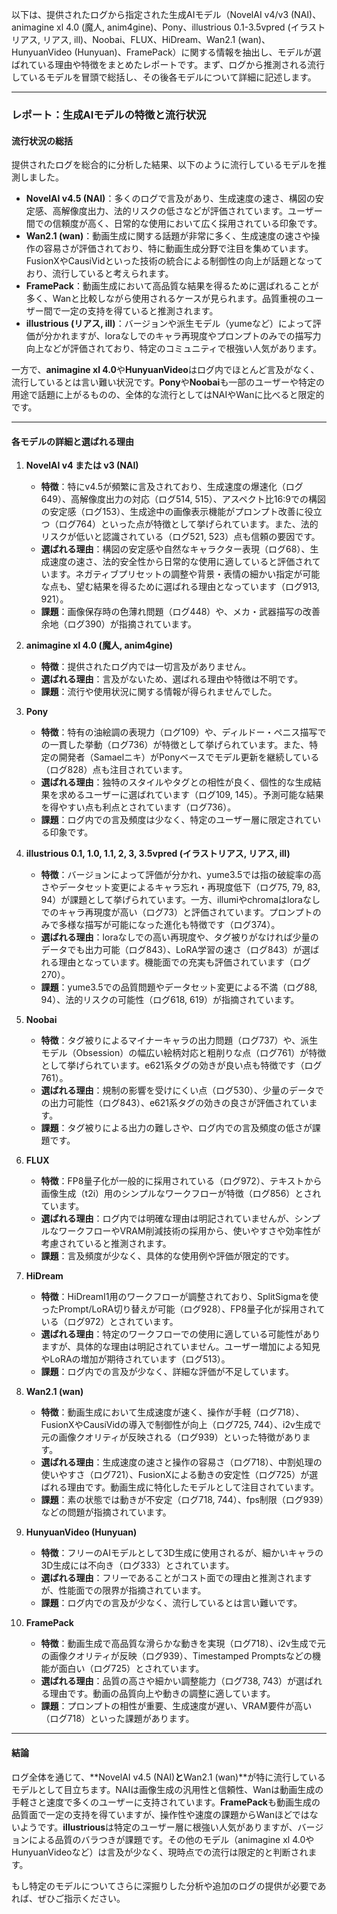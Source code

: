 以下は、提供されたログから指定された生成AIモデル（NovelAI v4/v3 (NAI)、animagine xl 4.0 (魔人, anim4gine)、Pony、illustrious 0.1-3.5vpred (イラストリアス, リアス, ill)、Noobai、FLUX、HiDream、Wan2.1 (wan)、HunyuanVideo (Hunyuan)、FramePack）に関する情報を抽出し、モデルが選ばれている理由や特徴をまとめたレポートです。まず、ログから推測される流行しているモデルを冒頭で総括し、その後各モデルについて詳細に記述します。

---

### レポート：生成AIモデルの特徴と流行状況

#### 流行状況の総括
提供されたログを総合的に分析した結果、以下のように流行しているモデルを推測しました。
- **NovelAI v4.5 (NAI)**：多くのログで言及があり、生成速度の速さ、構図の安定感、高解像度出力、法的リスクの低さなどが評価されています。ユーザー間での信頼度が高く、日常的な使用において広く採用されている印象です。
- **Wan2.1 (wan)**：動画生成に関する話題が非常に多く、生成速度の速さや操作の容易さが評価されており、特に動画生成分野で注目を集めています。FusionXやCausiVidといった技術の統合による制御性の向上が話題となっており、流行していると考えられます。
- **FramePack**：動画生成において高品質な結果を得るために選ばれることが多く、Wanと比較しながら使用されるケースが見られます。品質重視のユーザー間で一定の支持を得ていると推測されます。
- **illustrious (リアス, ill)**：バージョンや派生モデル（yumeなど）によって評価が分かれますが、loraなしでのキャラ再現度やプロンプトのみでの描写力向上などが評価されており、特定のコミュニティで根強い人気があります。

一方で、**animagine xl 4.0**や**HunyuanVideo**はログ内でほとんど言及がなく、流行しているとは言い難い状況です。**Pony**や**Noobai**も一部のユーザーや特定の用途で話題に上がるものの、全体的な流行としてはNAIやWanに比べると限定的です。

---

#### 各モデルの詳細と選ばれる理由

1. **NovelAI v4 または v3 (NAI)**
   - **特徴**：特にv4.5が頻繁に言及されており、生成速度の爆速化（ログ649）、高解像度出力の対応（ログ514, 515）、アスペクト比16:9での構図の安定感（ログ153）、生成途中の画像表示機能がプロンプト改善に役立つ（ログ764）といった点が特徴として挙げられています。また、法的リスクが低いと認識されている（ログ521, 523）点も信頼の要因です。
   - **選ばれる理由**：構図の安定感や自然なキャラクター表現（ログ68）、生成速度の速さ、法的安全性から日常的な使用に適していると評価されています。ネガティブプリセットの調整や背景・表情の細かい指定が可能な点も、望む結果を得るために選ばれる理由となっています（ログ913, 921）。
   - **課題**：画像保存時の色薄れ問題（ログ448）や、メカ・武器描写の改善余地（ログ390）が指摘されています。

2. **animagine xl 4.0 (魔人, anim4gine)**
   - **特徴**：提供されたログ内では一切言及がありません。
   - **選ばれる理由**：言及がないため、選ばれる理由や特徴は不明です。
   - **課題**：流行や使用状況に関する情報が得られませんでした。

3. **Pony**
   - **特徴**：特有の油絵調の表現力（ログ109）や、ディルドー・ペニス描写での一貫した挙動（ログ736）が特徴として挙げられています。また、特定の開発者（Samaelニキ）がPonyベースでモデル更新を継続している（ログ828）点も注目されています。
   - **選ばれる理由**：独特のスタイルやタグとの相性が良く、個性的な生成結果を求めるユーザーに選ばれています（ログ109, 145）。予測可能な結果を得やすい点も利点とされています（ログ736）。
   - **課題**：ログ内での言及頻度は少なく、特定のユーザー層に限定されている印象です。

4. **illustrious 0.1, 1.0, 1.1, 2, 3, 3.5vpred (イラストリアス, リアス, ill)**
   - **特徴**：バージョンによって評価が分かれ、yume3.5では指の破綻率の高さやデータセット変更によるキャラ忘れ・再現度低下（ログ75, 79, 83, 94）が課題として挙げられています。一方、illumiやchromaはloraなしでのキャラ再現度が高い（ログ73）と評価されています。プロンプトのみで多様な描写が可能になった進化も特徴です（ログ374）。
   - **選ばれる理由**：loraなしでの高い再現度や、タグ被りがなければ少量のデータでも出力可能（ログ843）、LoRA学習の速さ（ログ843）が選ばれる理由となっています。機能面での充実も評価されています（ログ270）。
   - **課題**：yume3.5での品質問題やデータセット変更による不満（ログ88, 94）、法的リスクの可能性（ログ618, 619）が指摘されています。

5. **Noobai**
   - **特徴**：タグ被りによるマイナーキャラの出力問題（ログ737）や、派生モデル（Obsession）の幅広い絵柄対応と粗削りな点（ログ761）が特徴として挙げられています。e621系タグの効きが良い点も特徴です（ログ761）。
   - **選ばれる理由**：規制の影響を受けにくい点（ログ530）、少量のデータでの出力可能性（ログ843）、e621系タグの効きの良さが評価されています。
   - **課題**：タグ被りによる出力の難しさや、ログ内での言及頻度の低さが課題です。

6. **FLUX**
   - **特徴**：FP8量子化が一般的に採用されている（ログ972）、テキストから画像生成（t2i）用のシンプルなワークフローが特徴（ログ856）とされています。
   - **選ばれる理由**：ログ内では明確な理由は明記されていませんが、シンプルなワークフローやVRAM削減技術の採用から、使いやすさや効率性が考慮されていると推測されます。
   - **課題**：言及頻度が少なく、具体的な使用例や評価が限定的です。

7. **HiDream**
   - **特徴**：HiDreamI1用のワークフローが調整されており、SplitSigmaを使ったPrompt/LoRA切り替えが可能（ログ928）、FP8量子化が採用されている（ログ972）とされています。
   - **選ばれる理由**：特定のワークフローでの使用に適している可能性がありますが、具体的な理由は明記されていません。ユーザー増加による知見やLoRAの増加が期待されています（ログ513）。
   - **課題**：ログ内での言及が少なく、詳細な評価が不足しています。

8. **Wan2.1 (wan)**
   - **特徴**：動画生成において生成速度が速く、操作が手軽（ログ718）、FusionXやCausiVidの導入で制御性が向上（ログ725, 744）、i2v生成で元の画像クオリティが反映される（ログ939）といった特徴があります。
   - **選ばれる理由**：生成速度の速さと操作の容易さ（ログ718）、中割処理の使いやすさ（ログ721）、FusionXによる動きの安定性（ログ725）が選ばれる理由です。動画生成に特化したモデルとして注目されています。
   - **課題**：素の状態では動きが不安定（ログ718, 744）、fps制限（ログ939）などの問題が指摘されています。

9. **HunyuanVideo (Hunyuan)**
   - **特徴**：フリーのAIモデルとして3D生成に使用されるが、細かいキャラの3D生成には不向き（ログ333）とされています。
   - **選ばれる理由**：フリーであることがコスト面での理由と推測されますが、性能面での限界が指摘されています。
   - **課題**：ログ内での言及が少なく、流行しているとは言い難いです。

10. **FramePack**
    - **特徴**：動画生成で高品質な滑らかな動きを実現（ログ718）、i2v生成で元の画像クオリティが反映（ログ939）、Timestamped Promptsなどの機能が面白い（ログ725）とされています。
    - **選ばれる理由**：品質の高さや細かい調整能力（ログ738, 743）が選ばれる理由です。動画の品質向上や動きの調整に適しています。
    - **課題**：プロンプトの相性が重要、生成速度が遅い、VRAM要件が高い（ログ718）といった課題があります。

---

#### 結論
ログ全体を通じて、**NovelAI v4.5 (NAI)**と**Wan2.1 (wan)**が特に流行しているモデルとして目立ちます。NAIは画像生成の汎用性と信頼性、Wanは動画生成の手軽さと速度で多くのユーザーに支持されています。**FramePack**も動画生成の品質面で一定の支持を得ていますが、操作性や速度の課題からWanほどではないようです。**illustrious**は特定のユーザー層に根強い人気がありますが、バージョンによる品質のバラつきが課題です。その他のモデル（animagine xl 4.0やHunyuanVideoなど）は言及が少なく、現時点での流行は限定的と判断されます。

もし特定のモデルについてさらに深掘りした分析や追加のログの提供が必要であれば、ぜひご指示ください。